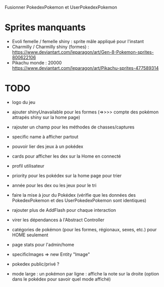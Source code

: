 Fusionner PokedexPokemon et UserPokedexPokemon

# Sprites manquants
- Evoli femelle / femelle shiny : sprite mâle appliqué pour l'instant
- Charmilly / Charmilly shiny (formes) : https://www.deviantart.com/leparagon/art/Gen-8-Pokemon-sprites-800622106
- Pikachu monde : 20000 https://www.deviantart.com/leparagon/art/Pikachu-sprites-477589314

# TODO
- logo du jeu

- ajouter shinyUnavailable pour les formes (=>>>> compte des pokémon attrapés shiny sur la home page)

- rajouter un champ pour les méthodes de chasses/captures
- specific name à afficher partout 

- pouvoir lier des jeux à un pokédex

- cards pour afficher les dex sur la Home en connecté

- profil utilisateur

- priority pour les pokédex sur la home page pour trier

- année pour les dex ou les jeux pour le tri

- faire la mise à jour du Pokédex (vérifie que les données des PokedexPokemon et des UserPokedexPokemon sont identiques)

- rajouter plus de AddFlash pour chaque interaction

- virer les dépendances à l'Abstract Controller

- catégories de pokémon (pour les formes, régionaux, sexes, etc.) pour HOME seulement

- page stats pour l'admin/home

- specificImages => new Entity "Image"

- pokedex public/privé ?

- mode large : un pokémon par ligne : affiche la note sur la droite (option dans le pokédex pour savoir quel mode affiché)
